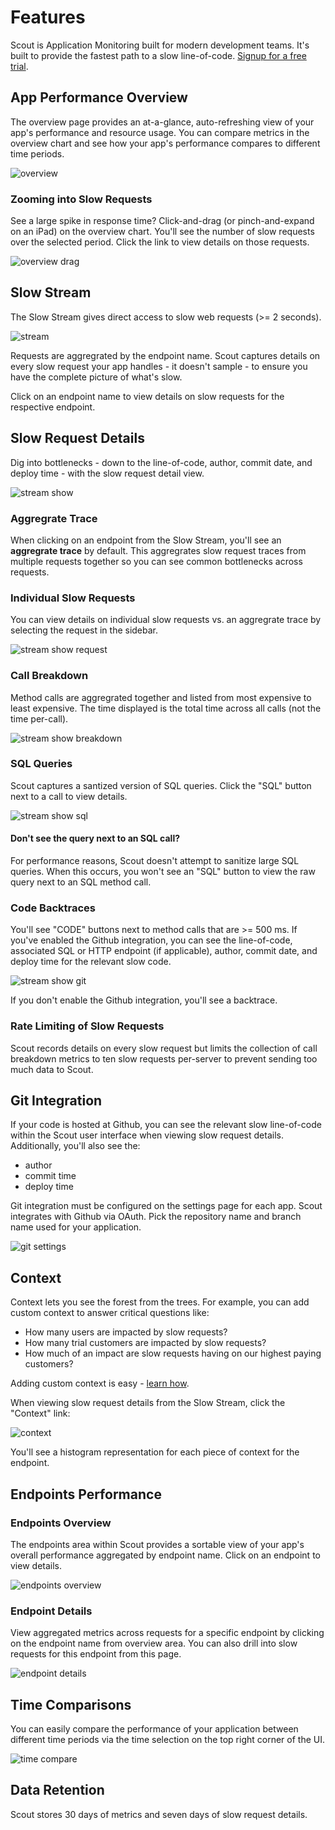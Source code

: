 # Features

Scout is Application Monitoring built for modern development teams. It's built to provide the fastest path to a slow line-of-code. [Signup for a free trial](https://apm.scoutapp.com/users/sign_up).

## App Performance Overview

The overview page provides an at-a-glance, auto-refreshing view of your app's performance and resource usage. You can compare metrics in the overview chart and see how your app's performance compares to different time periods.

![overview](dash_annotated.png)

### Zooming into Slow Requests

See a large spike in response time? Click-and-drag (or pinch-and-expand on an iPad) on the overview chart. You'll see the number of slow requests over the selected period. Click the link to view details on those requests.

![overview drag](dash_drag_annotated.png)

## Slow Stream

The Slow Stream gives direct access to slow web requests (>= 2 seconds).

![stream](stream_annotated.png)

Requests are aggregrated by the endpoint name. Scout captures details on every slow request your app handles - it doesn't sample - to ensure you have the complete picture of what's slow.

Click on an endpoint name to view details on slow requests for the respective endpoint.

## Slow Request Details

Dig into bottlenecks - down to the line-of-code, author, commit date, and deploy time - with the slow request detail view. 

![stream show](stream_show_annotated.png)

### Aggregrate Trace

When clicking on an endpoint from the Slow Stream, you'll see an __aggregrate trace__ by default. This aggregrates slow request traces from multiple requests together so you can see common bottlenecks across requests.

### Individual Slow Requests

You can view details on individual slow requests vs. an aggregrate trace by selecting the request in the sidebar.

![stream show request](stream_show_request.png)

### Call Breakdown

Method calls are aggregrated together and listed from most expensive to least expensive. The time displayed is the total time across all calls (not the time per-call).

![stream show breakdown](stream_show_call_breakdown.png)

### SQL Queries

Scout captures a santized version of SQL queries. Click the "SQL" button next to a call to view details. 

![stream show sql](stream_show_sql_annotated.png)

#### Don't see the query next to an SQL call?

For performance reasons, Scout doesn't attempt to sanitize large SQL queries. When this occurs, you won't see an "SQL" button to view the raw query next to an SQL method call.

### Code Backtraces

You'll see "CODE" buttons next to method calls that are >= 500 ms. If you've enabled the Github integration, you can see the line-of-code, associated SQL or HTTP endpoint (if applicable), author, commit date, and deploy time for the relevant slow code.

![stream show git](stream_slow_git_annotated.png)

If you don't enable the Github integration, you'll see a backtrace.

### Rate Limiting of Slow Requests

Scout records details on every slow request but limits the collection of call breakdown metrics to ten slow requests per-server to prevent sending too much data to Scout.

## Git Integration

If your code is hosted at Github, you can see the relevant slow line-of-code within the Scout user interface when viewing slow request details. Additionally, you'll also see the:

* author
* commit time
* deploy time

Git integration must be configured on the settings page for each app. Scout integrates with Github via OAuth. Pick the repository name and branch name used for your application.

![git settings](git_settings_annotated.png)

## Context

Context lets you see the forest from the trees. For example, you can add custom context to answer critical questions like:

* How many users are impacted by slow requests?
* How many trial customers are impacted by slow requests?
* How much of an impact are slow requests having on our highest paying customers?

Adding custom context is easy - [learn how](#adding-custom-context).

When viewing slow request details from the Slow Stream, click the "Context" link:

![context](stream_show_context_annotated.png)


You'll see a histogram representation for each piece of context for the endpoint.

## Endpoints Performance

### Endpoints Overview

The endpoints area within Scout provides a sortable view of your app's overall performance aggregated by endpoint name. Click on an endpoint to view details.

![endpoints overview](endpoints_annotated.png)

### Endpoint Details

View aggregated metrics across requests for a specific endpoint by clicking on the endpoint name from overview area. You can also drill into slow requests for this endpoint from this page.

![endpoint details](endpoints_show_annotated.png)

## Time Comparisons

You can easily compare the performance of your application between different time periods via the time selection on the top right corner of the UI.

![time compare](time_compare_annotated.png)

## Data Retention

Scout stores 30 days of metrics and seven days of slow request details.

